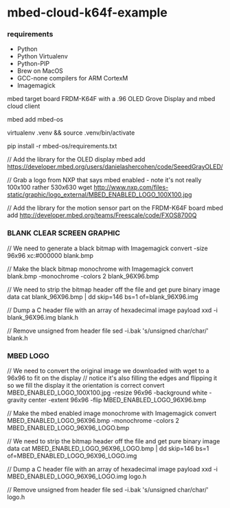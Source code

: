 # mbed-cloud-k64f-example

### requirements

- Python
- Python Virtualenv
- Python-PIP
- Brew on MacOS
- GCC-none compilers for ARM CortexM
- Imagemagick

mbed target board FRDM-K64F with a .96 OLED Grove Display and mbed cloud client

<!---
mbed new mbed-cloud-k64f-example && cd mbed-cloud-k64f-example
-->

mbed add mbed-os

virtualenv .venv && source .venv/bin/activate

pip install -r mbed-os/requirements.txt

// Add the library for the OLED display
mbed add https://developer.mbed.org/users/danielashercohen/code/SeeedGrayOLED/

// Grab a logo from NXP that says mbed enabled - note it's not really 100x100 rather 530x630
wget http://www.nxp.com/files-static/graphic/logo_external/MBED_ENABLED_LOGO_100X100.jpg

// Add the library for the motion sensor part on the FRDM-K64F board
mbed add http://developer.mbed.org/teams/Freescale/code/FXOS8700Q

### BLANK CLEAR SCREEN GRAPHIC

// We need to generate a black bitmap with Imagemagick
convert -size 96x96 xc:#000000 blank.bmp

// Make the black bitmap monochrome with Imagemagick
convert blank.bmp -monochrome -colors 2 blank_96X96.bmp

// We need to strip the bitmap header off the file and get pure binary image data
cat blank_96X96.bmp | dd skip=146 bs=1 of=blank_96X96.img

// Dump a C header file with an array of hexadecimal image payload
xxd -i blank_96X96.img blank.h

// Remove unsigned from header file
sed -i.bak 's/unsigned char/char/' blank.h


### MBED LOGO

// We need to convert the original image we downloaded with wget to a 96x96 to fit on the display
// notice it's also filling the edges and flipping it so we fill the display it the orientation is correct
convert MBED_ENABLED_LOGO_100X100.jpg -resize 96x96 -background white -gravity center -extent 96x96 -flip MBED_ENABLED_LOGO_96X96.bmp

// Make the mbed enabled image monochrome with Imagemagick
convert MBED_ENABLED_LOGO_96X96.bmp -monochrome -colors 2 MBED_ENABLED_LOGO_96X96_LOGO.bmp

// We need to strip the bitmap header off the file and get pure binary image data
cat MBED_ENABLED_LOGO_96X96_LOGO.bmp | dd skip=146 bs=1 of=MBED_ENABLED_LOGO_96X96_LOGO.img

// Dump a C header file with an array of hexadecimal image payload
xxd -i MBED_ENABLED_LOGO_96X96_LOGO.img logo.h

// Remove unsigned from header file
sed -i.bak 's/unsigned char/char/' logo.h
